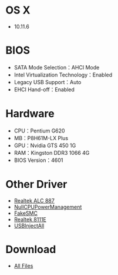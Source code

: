 # OS X
- 10.11.6


# BIOS
- SATA Mode Selection：AHCI Mode
- Intel Virtualization Technology：Enabled
- Legacy USB Support：Auto
- EHCI Hand-off：Enabled


# Hardware
- CPU：Pentium G620
- MB：P8H61M-LX Plus
- GPU：Nvidia GTS 450 1G
- RAM：Kingston DDR3 1066 4G
- BIOS Version：4601


# Other Driver
* [Realtek ALC 887](https://github.com/toleda/audio_kext_enabler/raw/master/HDAEnabler1.kext.zip)
* [NullCPUPowerManagement](https://www.tonymacx86.com/resources/nullcpupowermanagement.268)
* [FakeSMC](https://www.tonymacx86.com/resources/fakesmc.282)
* [Realtek 8111E](https://bitbucket.org/RehabMan/os-x-realtek-network/downloads/RehabMan-Realtek-Network-v2-2015-1230.zip)
* [USBInjectAll](https://bitbucket.org/RehabMan/os-x-usb-inject-all/downloads/RehabMan-USBInjectAll-2016-0907.zip)

# Download
* [All Files](https://bitbucket.org/ChengYouFang/hackintosh/downloads/P8H61M-LX%20Plus_macOS%20Sierra.zip) 

![]()